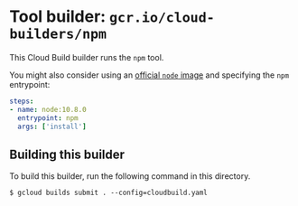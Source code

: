 # Tool builder: `gcr.io/cloud-builders/npm`

This Cloud Build builder runs the `npm` tool.

You might also consider using an [official `node` image](https://hub.docker.com/_/node/) and specifying the `npm` entrypoint:

```yaml
steps:
- name: node:10.8.0
  entrypoint: npm
  args: ['install']
```

## Building this builder

To build this builder, run the following command in this directory.

    $ gcloud builds submit . --config=cloudbuild.yaml
